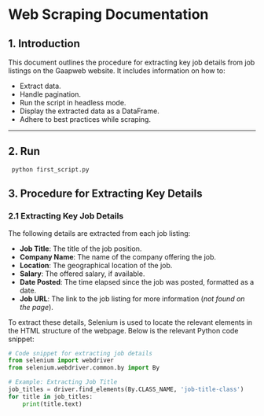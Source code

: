 # Web Scraping Documentation

## 1. Introduction
This document outlines the procedure for extracting key job details from job listings on the Gaapweb website. It includes information on how to:
- Extract data.
- Handle pagination.
- Run the script in headless mode.
- Display the extracted data as a DataFrame.
- Adhere to best practices while scraping.

---
## 2. Run
``` python first_script.py```
## 3. Procedure for Extracting Key Details

### 2.1 Extracting Key Job Details
The following details are extracted from each job listing:
- **Job Title**: The title of the job position.
- **Company Name**: The name of the company offering the job.
- **Location**: The geographical location of the job.
- **Salary**: The offered salary, if available.
- **Date Posted**: The time elapsed since the job was posted, formatted as a date.
- **Job URL**: The link to the job listing for more information (*not found on the page*).

To extract these details, Selenium is used to locate the relevant elements in the HTML structure of the webpage. Below is the relevant Python code snippet:

```python
# Code snippet for extracting job details
from selenium import webdriver
from selenium.webdriver.common.by import By

# Example: Extracting Job Title
job_titles = driver.find_elements(By.CLASS_NAME, 'job-title-class')
for title in job_titles:
    print(title.text)

